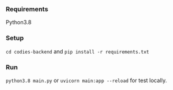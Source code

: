 ### Requirements
Python3.8
### Setup
`cd codies-backend` and `pip install -r requirements.txt`
### Run
`python3.8 main.py` or `uvicorn main:app --reload` for test locally.
